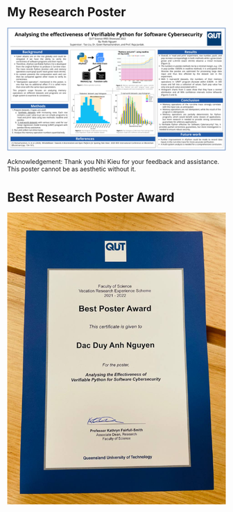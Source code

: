 # My Research Poster

![poster](VRES_poster.png)

Acknowledgement: Thank you Nhi Kieu for your feedback and assistance. This poster cannot be as aesthetic without it.

# Best Research Poster Award

![award](VRES_best_poster_award.jpg)
